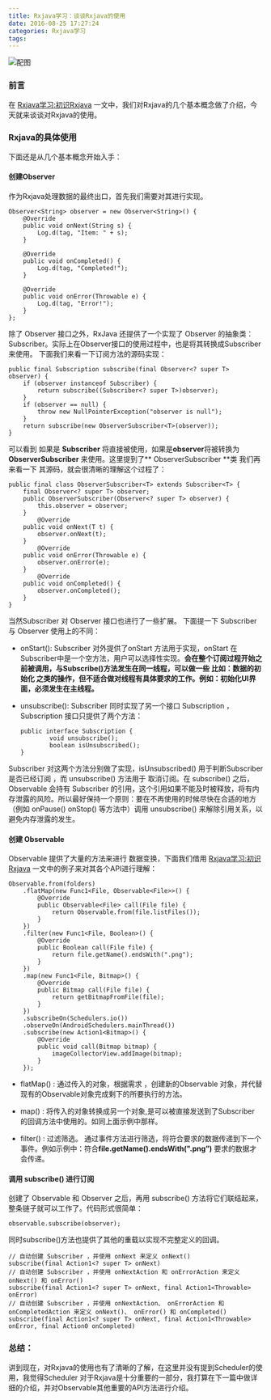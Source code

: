 ```yaml
---
title: Rxjava学习：谈谈Rxjava的使用
date: 2016-08-25 17:27:24
categories: Rxjava学习
tags:
---
```

![配图](/imgs/8c91ad2096d7aaea9dc52dc4c86a8d58.jpg)

### 前言

在 [Rxjava学习:初识Rxjava](http://www.jianshu.com/p/264a1322669a) 一文中，我们对Rxjava的几个基本概念做了介绍，今天就来谈谈对Rxjava的使用。
<!-- more-->
### Rxjava的具体使用
下面还是从几个基本概念开始入手：
#### 创建Observer
作为Rxjava处理数据的最终出口，首先我们需要对其进行实现。

```
Observer<String> observer = new Observer<String>() {
    @Override
    public void onNext(String s) {
        Log.d(tag, "Item: " + s);
    }

    @Override
    public void onCompleted() {
        Log.d(tag, "Completed!");
    }

    @Override
    public void onError(Throwable e) {
        Log.d(tag, "Error!");
    }
};
```
除了 Observer 接口之外，RxJava 还提供了一个实现了 Observer 的抽象类：Subscriber。实际上在Observer接口的使用过程中，也是将其转换成Subscriber 来使用。
 下面我们来看一下订阅方法的源码实现：
```
public final Subscription subscribe(final Observer<? super T> observer) {
    if (observer instanceof Subscriber) {
        return subscribe((Subscriber<? super T>)observer);
    }
    if (observer == null) {
        throw new NullPointerException("observer is null");
    }
    return subscribe(new ObserverSubscriber<T>(observer));
}
```
可以看到 如果是 **Subscriber** 将直接被使用，如果是**observer**将被转换为 **ObserverSubscriber** 来使用。这里提到了** ObserverSubscriber **类 我们再来看一下 其源码，就会很清晰的理解这个过程了：
```
public final class ObserverSubscriber<T> extends Subscriber<T> {
    final Observer<? super T> observer;
    public ObserverSubscriber(Observer<? super T> observer) {
        this.observer = observer;
    }
        @Override
    public void onNext(T t) {
        observer.onNext(t);
    }
        @Override
    public void onError(Throwable e) {
        observer.onError(e);
    }
        @Override
    public void onCompleted() {
        observer.onCompleted();
    }
}
```

当然Subscriber 对 Observer 接口也进行了一些扩展。 下面提一下 Subscriber 与 Observer 使用上的不同：
- onStart(): Subscriber 对外提供了onStart 方法用于实现，onStart 在Subscriber中是一个空方法，用户可以选择性实现。**会在整个订阅过程开始之前被调用，与Subscribe()方法发生在同一线程，可以做一些 比如：数据的初始化 之类的操作，但不适合做对线程有具体要求的工作。例如：初始化UI界面，必须发生在主线程。**

- unsubscribe(): Subscriber 同时实现了另一个接口 Subscription ，Subscription 接口只提供了两个方法：
  ```
  public interface Subscription {
          void unsubscribe();
          boolean isUnsubscribed();
  }
  ```
Subscriber 对这两个方法分别做了实现，isUnsubscribed() 用于判断Subscriber 是否已经订阅 ，而 unsubscribe() 方法用于 取消订阅。在 subscribe() 之后， Observable 会持有 Subscriber 的引用，这个引用如果不能及时被释放，将有内存泄露的风险。所以最好保持一个原则：要在不再使用的时候尽快在合适的地方（例如 onPause() onStop() 等方法中）调用 unsubscribe() 来解除引用关系，以避免内存泄露的发生。

#### 创建 Observable
Observable 提供了大量的方法来进行 数据变换，下面我们借用 [Rxjava学习:初识Rxjava](http://www.jianshu.com/p/264a1322669a) 一文中的例子来对其各个API进行理解：
```
Observable.from(folders)
    .flatMap(new Func1<File, Observable<File>>() {
        @Override
        public Observable<File> call(File file) {
            return Observable.from(file.listFiles());
        }
    })
    .filter(new Func1<File, Boolean>() {
        @Override
        public Boolean call(File file) {
            return file.getName().endsWith(".png");
        }
    })
    .map(new Func1<File, Bitmap>() {
        @Override
        public Bitmap call(File file) {
            return getBitmapFromFile(file);
        }
    })
    .subscribeOn(Schedulers.io())
    .observeOn(AndroidSchedulers.mainThread())
    .subscribe(new Action1<Bitmap>() {
        @Override
        public void call(Bitmap bitmap) {
            imageCollectorView.addImage(bitmap);
        }
    });
```
- flatMap() : 通过传入的对象，根据需求 ，创建新的Observable 对象，并代替现有的Observable对象完成剩下的所要执行的方法。

- map() : 将传入的对象转换成另一个对象,是可以被直接发送到了Subscriber 的回调方法中使用的。如同上面示例中那样。

- filter() : 过滤筛选。 通过事件方法进行筛选，将符合要求的数据传递到下一个事件。例如示例中：符合**file.getName().endsWith(".png”)** 要求的数据才会传递。

#### 调用 subscribe() 进行订阅
创建了 Observable 和 Observer 之后，再用 subscribe() 方法将它们联结起来，整条链子就可以工作了。代码形式很简单：
```
observable.subscribe(observer);
```
同时subscribe()方法也提供了其他的重载以实现不完整定义的回调。
```
// 自动创建 Subscriber ，并使用 onNext 来定义 onNext()
subscribe(final Action1<? super T> onNext) 
// 自动创建 Subscriber ，并使用 onNextAction 和 onErrorAction 来定义 onNext() 和 onError()
subscribe(final Action1<? super T> onNext, final Action1<Throwable> onError) 
// 自动创建 Subscriber ，并使用 onNextAction、 onErrorAction 和 onCompletedAction 来定义 onNext()、 onError() 和 onCompleted()
subscribe(final Action1<? super T> onNext, final Action1<Throwable> onError, final Action0 onCompleted)
```

### 总结：

 讲到现在，对Rxjava的使用也有了清晰的了解，在这里并没有提到Scheduler的使用，我觉得Scheduler  对于Rxjava是十分重要的一部分，我打算在下一篇中做详细的介绍，并对Observable其他重要的API方法进行介绍。